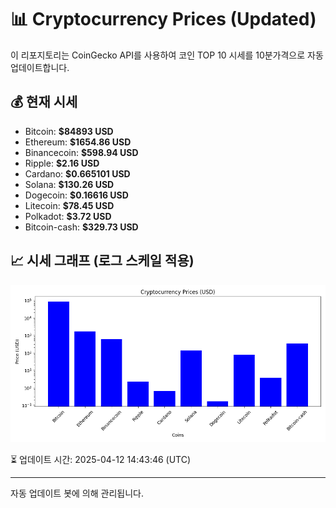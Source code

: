 
# 📊 Cryptocurrency Prices (Updated)

이 리포지토리는 CoinGecko API를 사용하여 코인 TOP 10 시세를 10분가격으로 자동 업데이트합니다.

## 💰 현재 시세
- Bitcoin: **$84893 USD**
- Ethereum: **$1654.86 USD**
- Binancecoin: **$598.94 USD**
- Ripple: **$2.16 USD**
- Cardano: **$0.665101 USD**
- Solana: **$130.26 USD**
- Dogecoin: **$0.16616 USD**
- Litecoin: **$78.45 USD**
- Polkadot: **$3.72 USD**
- Bitcoin-cash: **$329.73 USD**

## 📈 시세 그래프 (로그 스케일 적용)
![Crypto Prices](crypto_prices.png)

⏳ 업데이트 시간: 2025-04-12 14:43:46 (UTC)

---
자동 업데이트 봇에 의해 관리됩니다.
